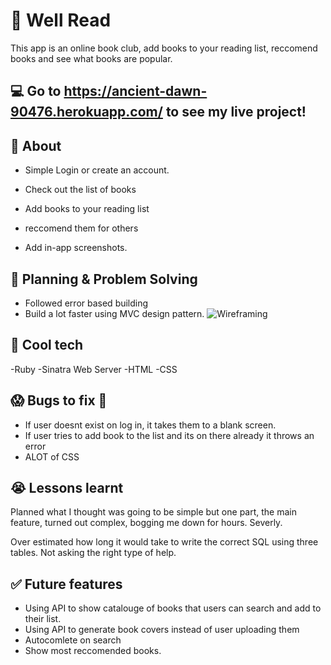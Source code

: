 # :book: Well Read
This app is an online book club, add books to your reading list, reccomend books and see what books are popular.

## :computer: Go to https://ancient-dawn-90476.herokuapp.com/ to see my live project!

## :page_facing_up: About
- Simple Login or create an account.
- Check out the list of books
- Add books to your reading list
- reccomend them for others

- Add in-app screenshots.

## :pencil: Planning & Problem Solving
- Followed error based building
- Build a lot faster using MVC design pattern.
![Wireframing](https://i.imgur.com/OYsw8U6.png)

## :rocket: Cool tech
-Ruby
-Sinatra Web Server
-HTML
-CSS

## :scream: Bugs to fix :poop:
- If user doesnt exist on log in, it takes them to a blank screen.
- If user tries to add book to the list and its on there already it throws an error
- ALOT of CSS


## :sob: Lessons learnt

Planned what I thought was going to be simple but one part, the main feature, turned out complex, bogging me down for hours. Severly.

Over estimated how long it would take to write the correct SQL using three tables.
Not asking the right type of help.

## :white_check_mark: Future features
- Using API to show catalouge of books that users can search and add to their list.
- Using API to generate book covers instead of user uploading them
- Autocomlete on search 
- Show most reccomended books.